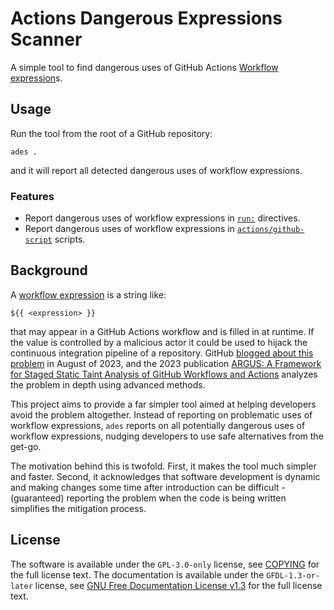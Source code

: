 # Actions Dangerous Expressions Scanner

A simple tool to find dangerous uses of GitHub Actions [Workflow expression]s.

## Usage

Run the tool from the root of a GitHub repository:

```shell
ades .
```

and it will report all detected dangerous uses of workflow expressions.

### Features

- Report dangerous uses of workflow expressions in [`run:`] directives.
- Report dangerous uses of workflow expressions in [`actions/github-script`] scripts.

## Background

A [workflow expression] is a string like:

```text
${{ <expression> }}
```

that may appear in a GitHub Actions workflow and is filled in at runtime. If the value is controlled
by a malicious actor it could be used to hijack the continuous integration pipeline of a repository.
GitHub [blogged about this problem] in August of 2023, and the 2023 publication [ARGUS: A Framework
for Staged Static Taint Analysis of GitHub Workflows and Actions] analyzes the problem in depth
using advanced methods.

This project aims to provide a far simpler tool aimed at helping developers avoid the problem
altogether. Instead of reporting on problematic uses of workflow expressions, `ades` reports on all
potentially dangerous uses of workflow expressions, nudging developers to use safe alternatives
from the get-go.

The motivation behind this is twofold. First, it makes the tool much simpler and faster. Second, it
acknowledges that software development is dynamic and making changes some time after introduction
can be difficult - (guaranteed) reporting the problem when the code is being written simplifies the
mitigation process.

## License

The software is available under the `GPL-3.0-only` license, see [COPYING] for the full license text.
The documentation is available under the `GFDL-1.3-or-later` license, see [GNU Free Documentation
License v1.3] for the full license text.

[`actions/github-script`]: https://github.com/actions/github-script
[`run:`]: https://docs.github.com/en/actions/using-workflows/workflow-syntax-for-github-actions#jobsjob_idstepsrun
[argus: a framework for staged static taint analysis of github workflows and actions]:https://www.usenix.org/conference/usenixsecurity23/presentation/muralee
[blogged about this problem]: https://github.blog/2023-08-09-four-tips-to-keep-your-github-actions-workflows-secure/#1-dont-use-syntax-in-the-run-section-to-avoid-unexpected-substitution-behavior
[copying]: ./COPYING
[gnu free documentation license v1.3]: https://www.gnu.org/licenses/fdl-1.3.en.html
[workflow expression]: https://docs.github.com/en/actions/learn-github-actions/expressions
